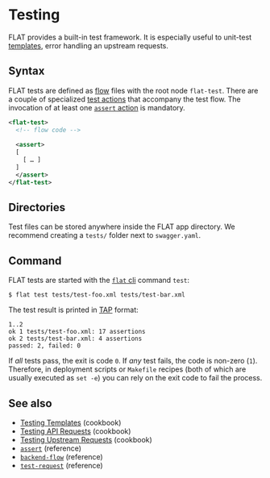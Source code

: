 # Testing

FLAT provides a built-in test framework. It is especially useful to unit-test [templates](/reference/templating/README.md), error handling an upstream requests.

## Syntax

FLAT tests are defined as [flow](/reference/flow.md) files with the root node `flat-test`. There are a couple of specialized [test actions](/reference/actions/README.md#testing) that accompany the test flow. The invocation of at least one [`assert` action](/reference/actions/assert.md) is mandatory.

```xml
<flat-test>
  <!-- flow code -->
  
  <assert>
  [
    [ … ]
  ]
  </assert>
</flat-test>
```

## Directories

Test files can be stored anywhere inside the FLAT app directory. We recommend creating a `tests/` folder next to `swagger.yaml`.

## Command

FLAT tests are started with the [`flat` cli](/reference/flat-cli.md) command `test`:

```shell
$ flat test tests/test-foo.xml tests/test-bar.xml
```

The test result is printed in [TAP](https://testanything.org) format:

```tap
1..2
ok 1 tests/test-foo.xml: 17 assertions
ok 2 tests/test-bar.xml: 4 assertions
passed: 2, failed: 0
```

If _all_ tests pass, the exit is code `0`. If _any_ test fails, the code is non-zero (`1`). Therefore, in deployment scripts or `Makefile` recipes (both of which are usually executed as `set -e`) you can rely on the exit code to fail the process.

## See also

* [Testing Templates](/cookbook/test-templates.md) (cookbook)
* [Testing API Requests](/cookbook/test-api-request.md) (cookbook)
* [Testing Upstream Requests](/cookbook/test-backend.md) (cookbook)
* [`assert`](/reference/actions/assert.md) (reference)
* [`backend-flow`](/reference/actions/backend-flow.md) (reference)
* [`test-request`](/reference/actions/test-request.md) (reference)